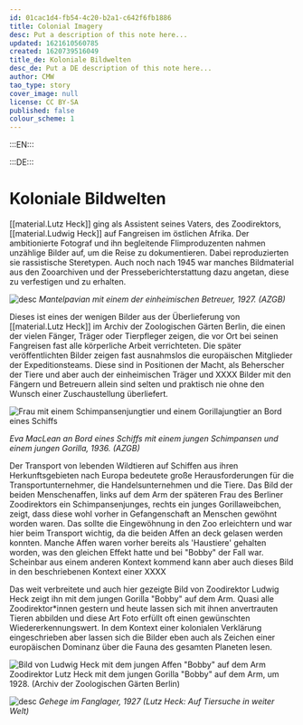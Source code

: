 ```yaml
---
id: 01cac1d4-fb54-4c20-b2a1-c642f6fb1886
title: Colonial Imagery
desc: Put a description of this note here...
updated: 1621610560785
created: 1620739516049
title_de: Koloniale Bildwelten
desc_de: Put a DE description of this note here...
author: CMW
tao_type: story
cover_image: null
license: CC BY-SA
published: false
colour_scheme: 1
---
```



:::EN:::


:::DE:::

# Koloniale Bildwelten

[[material.Lutz Heck]] ging als Assistent seines Vaters, des Zoodirektors, [[material.Ludwig Heck]] auf Fangreisen im östlichen Afrika. Der ambitionierte Fotograf und ihn begleitende Flimproduzenten nahmen unzählige Bilder auf, um die Reise zu dokumentieren. Dabei reproduzierten sie rassistische Steretypen. Auch noch nach 1945 war manches Bildmaterial aus den Zooarchiven und der Presseberichterstattung dazu angetan, diese zu verfestigen und zu erhalten.

![desc](/images/cmw/Mantelpavian.JPG)
*Mantelpavian mit einem der einheimischen Betreuer, 1927. (AZGB)*

Dieses ist eines der wenigen Bilder aus der Überlieferung von [[material.Lutz Heck]] im Archiv der Zoologischen Gärten Berlin, die einen der vielen Fänger, Träger oder Tierpfleger zeigen, die vor Ort bei seinen Fangreisen fast alle körperliche Arbeit verrichteten. Die später veröffentlichten Bilder zeigen fast ausnahmslos die europäischen Mitglieder der Expeditionsteams. Diese sind in Positionen der Macht, als Beherscher der Tiere und aber auch der einheimischen Träger und XXXX
Bilder mit den Fängern und Betreuern allein sind selten und praktisch nie ohne den Wunsch einer Zuschaustellung überliefert.

![Frau mit einem Schimpansenjungtier und einem Gorillajungtier an Bord eines Schiffs](/images/cmw/Gorilla_Schimpansentransport_25061936.jpg)

*Eva MacLean an Bord eines Schiffs mit einem jungen Schimpansen und einem jungen Gorilla, 1936. (AZGB)*

Der Transport von lebenden Wildtieren auf Schiffen aus ihren Herkunftsgebieten nach Europa bedeutete große Herausforderungen für die Transportunternehmer, die Handelsunternehmen und die Tiere. Das Bild der beiden Menschenaffen, links auf dem Arm der späteren Frau des Berliner Zoodirektors ein Schimpansenjunges, rechts ein junges Gorillaweibchen, zeigt, dass diese wohl vorher in Gefangenschaft an Menschen gewöhnt worden waren. Das sollte die Eingewöhnung in den Zoo erleichtern und war hier beim Transport wichtig, da die beiden Affen an deck gelasen werden konnten. Manche Affen waren vorher bereits als 'Haustiere' gehalten worden, was den gleichen Effekt hatte und bei "Bobby" der Fall war. Scheinbar aus einem anderen Kontext kommend kann aber auch dieses Bild in den beschriebenen Kontext einer XXXX

Das weit verbreitete und auch hier gezeigte Bild von Zoodirektor Ludwig Heck zeigt ihn mit dem jungen Gorilla "Bobby" auf dem Arm. Quasi alle Zoodirektor\*innen gestern und heute lassen sich mit ihnen anvertrauten Tieren abbilden und diese Art Foto erfüllt oft einen gewünschten Wiedererkennungswert. In dem Kontext einer kolonialen Verklärung eingeschrieben aber lassen sich die Bilder eben auch als Zeichen einer europäischen Dominanz über die Fauna des gesamten Planeten lesen. 

![Bild von Ludwig Heck mit dem jungen Affen "Bobby" auf dem Arm](/images/cmw/Ludwig-Heck-Bobby.jpg)
Zoodirektor Lutz Heck mit dem jungen Gorilla "Bobby" auf dem Arm, um 1928. (Archiv der Zoologischen Gärten Berlin)

![desc](/images/cmw/Heck_Nashorn_Kral.jpg)
_Gehege im Fanglager, 1927 (Lutz Heck: Auf Tiersuche in weiter Welt)_
